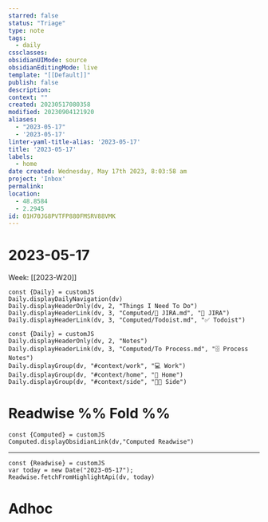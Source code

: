 ```yaml
---
starred: false
status: "Triage"
type: note
tags:
  - daily
cssclasses: 
obsidianUIMode: source
obsidianEditingMode: live
template: "[[Default]]"
publish: false
description: 
context: ""
created: 20230517080358
modified: 20230904121920
aliases:
  - "2023-05-17"
  - '2023-05-17'
linter-yaml-title-alias: '2023-05-17'
title: '2023-05-17'
labels:
  - home
date created: Wednesday, May 17th 2023, 8:03:58 am
project: 'Inbox'
permalink: 
location:
  - 48.8584
  - 2.2945
id: 01H70JG8PVTFP880FMSRV88VMK
---
```


# 2023-05-17

Week: [[2023-W20]]

```dataviewjs
const {Daily} = customJS
Daily.displayDailyNavigation(dv)
Daily.displayHeaderOnly(dv, 2, "Things I Need To Do")
Daily.displayHeaderLink(dv, 3, "Computed/🎫 JIRA.md", "🎫 JIRA")
Daily.displayHeaderLink(dv, 3, "Computed/Todoist.md", "✅ Todoist")
```


```dataviewjs
const {Daily} = customJS
Daily.displayHeaderOnly(dv, 2, "Notes")
Daily.displayHeaderLink(dv, 3, "Computed/To Process.md", "🗄️ Process Notes")
Daily.displayGroup(dv, "#context/work", "💻 Work")
Daily.displayGroup(dv, "#context/home", "🏡 Home")
Daily.displayGroup(dv, "#context/side", "👨‍💻 Side")
```

# Readwise %% Fold %%

```dataviewjs
const {Computed} = customJS
Computed.displayObsidianLink(dv,"Computed Readwise")
```

---

```dataviewjs
const {Readwise} = customJS
var today = new Date("2023-05-17");
Readwise.fetchFromHighlightApi(dv, today)
```

# Adhoc
